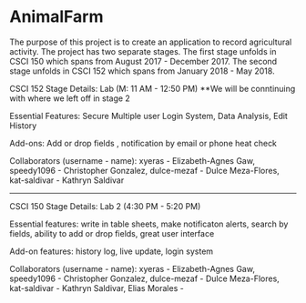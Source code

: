 # AnimalFarm
The purpose of this project is to create an application to record agricultural activity. The project has two separate stages. The first stage unfolds in CSCI 150 which spans from August 2017 - December 2017. The second stage unfolds in CSCI 152 which spans from January 2018 - May 2018. 

CSCI 152 Stage Details:
Lab (M: 11 AM - 12:50 PM)
**We will be conntinuing with where we left off in stage 2 

Essential Features: Secure Multiple user Login System, Data Analysis, Edit History 

Add-ons: Add or drop fields , notification by email or phone heat check 

Collaborators (username - name): xyeras - Elizabeth-Agnes Gaw, speedy1096 - Christopher Gonzalez, dulce-mezaf - Dulce Meza-Flores, kat-saldivar - Kathryn Saldivar

_________________________________________

CSCI 150 Stage Details:
Lab 2 (4:30 PM - 5:20 PM)

Essential features: write in table sheets, make notificaton alerts, search by fields, ability to add or drop fields, great user interface

Add-on features: history log, live update, login system

Collaborators (username - name): xyeras - Elizabeth-Agnes Gaw, speedy1096 - Christopher Gonzalez, dulce-mezaf - Dulce Meza-Flores, kat-saldivar - Kathryn Saldivar, Elias Morales - 
